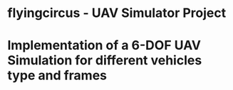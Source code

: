 # flyingcircus - UAV Simulator Project

# Implementation of a 6-DOF UAV Simulation for different vehicles type and frames
